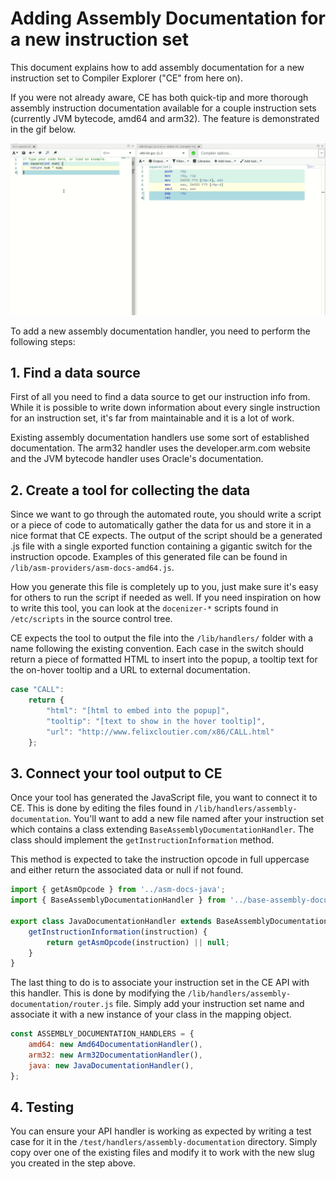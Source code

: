 # Adding Assembly Documentation for a new instruction set

This document explains how to add assembly documentation for a new instruction set to Compiler Explorer
("CE" from here on).

If you were not already aware, CE has both quick-tip and more thorough assembly instruction documentation available for
a couple instruction sets (currently JVM bytecode, amd64 and arm32). The feature is demonstrated in the gif below.

![Demo of Assembly Documentation](images/show_assembly_documentation.gif)

To add a new assembly documentation handler, you need to perform the following steps:

## 1. Find a data source

First of all you need to find a data source to get our instruction info from. While it is possible to write down
information about every single instruction for an instruction set, it's far from maintainable and it is a lot of work.

Existing assembly documentation handlers use some sort of established documentation. The arm32 handler uses the
developer.arm.com website and the JVM bytecode handler uses Oracle's documentation.

## 2. Create a tool for collecting the data

Since we want to go through the automated route, you should write a script or a piece of code to automatically gather the
data for us and store it in a nice format that CE expects. The output of the script should be a generated .js file
with a single exported function containing a gigantic switch for the instruction opcode. Examples of this generated file
can be found in `/lib/asm-providers/asm-docs-amd64.js`.

How you generate this file is completely up to you, just make sure it's easy for others to run the script if needed as
well. If you need inspiration on how to write this tool, you can look at the `docenizer-*` scripts found in
`/etc/scripts` in the source control tree.

CE expects the tool to output the file into the `/lib/handlers/` folder with a name following the existing convention.
Each case in the switch should return a piece of formatted HTML to insert into the popup, a tooltip text for the
on-hover tooltip and a URL to external documentation.

```js
case "CALL":
    return {
        "html": "[html to embed into the popup]",
        "tooltip": "[text to show in the hover tooltip]",
        "url": "http://www.felixcloutier.com/x86/CALL.html"
    };
```

## 3. Connect your tool output to CE

Once your tool has generated the JavaScript file, you want to connect it to CE. This is done by editing the files found
in `/lib/handlers/assembly-documentation`. You'll want to add a new file named after your instruction set which contains
a class extending `BaseAssemblyDocumentationHandler`. The class should implement the `getInstructionInformation` method.

This method is expected to take the instruction opcode in full uppercase and either return the associated data or null
if not found.

```js
import { getAsmOpcode } from '../asm-docs-java';
import { BaseAssemblyDocumentationHandler } from '../base-assembly-documentation-handler';

export class JavaDocumentationHandler extends BaseAssemblyDocumentationHandler {
    getInstructionInformation(instruction) {
        return getAsmOpcode(instruction) || null;
    }
}
```

The last thing to do is to associate your instruction set in the CE API with this handler. This is done by modifying the
`/lib/handlers/assembly-documentation/router.js` file. Simply add your instruction set name and associate it with a
new instance of your class in the mapping object.

```js
const ASSEMBLY_DOCUMENTATION_HANDLERS = {
    amd64: new Amd64DocumentationHandler(),
    arm32: new Arm32DocumentationHandler(),
    java: new JavaDocumentationHandler(),
};
```

## 4. Testing

You can ensure your API handler is working as expected by writing a test case for it in the
`/test/handlers/assembly-documentation` directory. Simply copy over one of the existing files and modify it to work
with the new slug you created in the step above.
